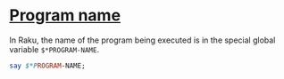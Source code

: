 [1]: https://rosettacode.org/wiki/Program_name

# [Program name][1]





In Raku, the name of the program being executed is in the special global variable `$*PROGRAM-NAME`.

```perl
say $*PROGRAM-NAME;
```
